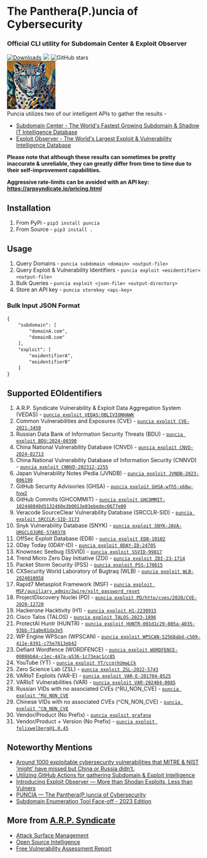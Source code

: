 #  The Panthera(P.)uncia of Cybersecurity 
### Official CLI utility for Subdomain Center & Exploit Observer

[![Downloads](https://pepy.tech/badge/puncia)](https://pepy.tech/project/puncia)
<img src="https://img.shields.io/badge/contributions-welcome-brightgreen.svg?style=flat">
<img alt="GitHub stars" src="https://img.shields.io/github/stars/ARPSyndicate/puncia"> 
<br>
<img src="https://raw.githubusercontent.com/ARPSyndicate/puncia/master/puncia.png" width=25%> 
<br>
Puncia utilizes two of our intelligent APIs to gather the results - <br>
- [Subdomain Center - The World's Fastest Growing Subdomain & Shadow IT Intelligence Database](https://subdomain.center)<br>
- [Exploit Observer - The World's Largest Exploit & Vulnerability Intelligence Database](https://exploit.observer)

**Please note that although these results can sometimes be pretty inaccurate & unreliable, they can greatly differ from time to time due to their self-improvement capabilities.**

**Aggressive rate-limits can be avoided with an API key: https://arpsyndicate.io/pricing.html**

## Installation
1. From PyPi - `pip3 install puncia`
2. From Source - `pip3 install .`<br>

## Usage
1. Query Domains - `puncia subdomain <domain> <output-file>`
2. Query Exploit & Vulnerability Identifiers - `puncia exploit <eoidentifier> <output-file>`
3. Bulk Queries - `puncia exploit <json-file> <output-directory>`<br>
4. Store an API key - `puncia storekey <api-key>`<br>

### Bulk Input JSON Format
```
{
    "subdomain": [
        "domainA.com",
        "domainB.com"
    ],
    "exploit": [
        "eoidentifierA",
        "eoidentifierB"
    ]
}
```

## Supported EOIdentifiers
1. A.R.P. Syndicate Vulnerability & Exploit Data Aggregation System (VEDAS) - [`puncia exploit VEDAS:OBLIVIONHAWK`](https://api.exploit.observer/?keyword=VEDAS:OBLIVIONHAWK) 
2. Common Vulnerabilities and Exposures (CVE) - [`puncia exploit CVE-2021-3450`](https://api.exploit.observer/?keyword=CVE-2021-3450) 
3. Russian Data Bank of Information Security Threats (BDU) - [`puncia exploit BDU:2024-00390`](https://api.exploit.observer/?keyword=BDU:2024-00390)
4. China National Vulnerability Database (CNVD) - [`puncia exploit CNVD-2024-02713`](https://api.exploit.observer/?keyword=CNVD-2024-02713)
5. China National Vulnerability Database of Information Security (CNNVD) - [`puncia exploit CNNVD-202312-2255`](https://api.exploit.observer/?keyword=CNNVD-202312-2255)
6. Japan Vulnerability Notes iPedia (JVNDB) - [`puncia exploit JVNDB-2023-006199`](https://api.exploit.observer/?keyword=JVNDB-2023-006199) 
7. GitHub Security Advisories (GHSA) - [`puncia exploit GHSA-wfh5-x68w-hvw2`](https://api.exploit.observer/?keyword=GHSA-wfh5-x68w-hvw2)
8. GitHub Commits (GHCOMMIT) - [`puncia exploit GHCOMMIT-102448040d5132460e3b0013e03ebedec0677e00`](https://api.exploit.observer/?keyword=GHCOMMIT-102448040d5132460e3b0013e03ebedec0677e00) 
9. Veracode SourceClear Vulnerability Database (SRCCLR-SID) - [`puncia exploit SRCCLR-SID-3173`](https://api.exploit.observer/?keyword=SRCCLR-SID-3173)
10. Snyk Vulnerability Database (SNYK) - [`puncia exploit SNYK-JAVA-ORGCLOJURE-5740378`](https://api.exploit.observer/?keyword=SNYK-JAVA-ORGCLOJURE-5740378)
11. OffSec Exploit Database (EDB) - [`puncia exploit EDB-10102`](https://api.exploit.observer/?keyword=EDB-10102)
12. 0Day Today (0DAY-ID) - [`puncia exploit 0DAY-ID-24705`](https://api.exploit.observer/?keyword=0DAY-ID-24705)
13. Knownsec Seebug (SSVID) - [`puncia exploit SSVID-99817`](https://api.exploit.observer/?keyword=SSVID-99817)
14. Trend Micro Zero Day Initiative (ZDI) - [`puncia exploit ZDI-23-1714`](https://api.exploit.observer/?keyword=ZDI-23-1714) 
15. Packet Storm Security (PSS) - [`puncia exploit PSS-170615`](https://api.exploit.observer/?keyword=PSS-170615) 
16. CXSecurity World Laboratory of Bugtraq (WLB) - [`puncia exploit WLB-2024010058`](https://api.exploit.observer/?keyword=WLB-2024010058)
17. Rapid7 Metasploit Framework (MSF) - [`puncia exploit MSF/auxiliary_admin/2wire/xslt_password_reset`](https://api.exploit.observer/?keyword=MSF/auxiliary_admin/2wire/xslt_password_reset)
18. ProjectDiscovery Nuclei (PD) - [`puncia exploit PD/http/cves/2020/CVE-2020-12720`](https://api.exploit.observer/?keyword=PD/http/cves/2020/CVE-2020-12720) 
19. Hackerone Hacktivity (H1) - [`puncia exploit H1-2230915`](https://api.exploit.observer/?keyword=H1-2230915)
20. Cisco Talos (TALOS) - [`puncia exploit TALOS-2023-1896`](https://api.exploit.observer/?keyword=TALOS-2023-1896)
21. ProtectAI Huntr (HUNTR) - [`puncia exploit HUNTR-001d1c29-805a-4035-93bb-71a0e81da3e5`](https://api.exploit.observer/?keyword=HUNTR-001d1c29-805a-4035-93bb-71a0e81da3e5)
22. WP Engine WPScan (WPSCAN) - [`puncia exploit WPSCAN-52568abd-c509-411e-8391-c75e7613eb42`](https://api.exploit.observer/?keyword=WPSCAN-52568abd-c509-411e-8391-c75e7613eb42)
23. Defiant Wordfence (WORDFENCE) - [`puncia exploit WORDFENCE-00086b84-c1ec-447a-a536-1c73eac1cc85`](https://api.exploit.observer/?keyword=WORDFENCE-00086b84-c1ec-447a-a536-1c73eac1cc85)
24. YouTube (YT) - [`puncia exploit YT/ccqjhUmwLCk`](https://api.exploit.observer/?keyword=YT/ccqjhUmwLCk)
25. Zero Science Lab (ZSL) - [`puncia exploit ZSL-2022-5743`](https://api.exploit.observer/?keyword=ZSL-2022-5743)
26. VARIoT Exploits (VAR-E) - [`puncia exploit VAR-E-201704-0525`](https://api.exploit.observer/?keyword=VAR-E-201704-0525)
27. VARIoT Vulnerabilities (VAR) - [`puncia exploit VAR-202404-0085`](https://api.exploit.observer/?keyword=VAR-202404-0085)
28. Russian VIDs with no associated CVEs (^RU_NON_CVE) - [`puncia exploit ^RU_NON_CVE`](http://api.exploit.observer/russia/noncve)<br>
29. Chinese VIDs with no associated CVEs (^CN_NON_CVE) - [`puncia exploit ^CN_NON_CVE`](http://api.exploit.observer/china/noncve)<br>
30. Vendor/Product (No Prefix) - [`puncia exploit grafana`](https://api.exploit.observer/?keyword=grafana)<br>
31. Vendor/Product + Version (No Prefix) - [`puncia exploit felixwelberg@1.0.45`](https://api.exploit.observer/?keyword=felixwelberg@1.0.45)<br>


## Noteworthy Mentions
- [Around 1000 exploitable cybersecurity vulnerabilities that MITRE & NIST ‘might’ have missed but China or Russia didn’t.](https://blog.arpsyndicate.io/over-a-1000-vulnerabilities-that-mitre-nist-might-have-missed-but-china-or-russia-did-not-871b2364a526)
- [Utilizing GitHub Actions for gathering Subdomain & Exploit Intelligence](https://blog.arpsyndicate.io/utilizing-github-actions-for-gathering-subdomain-exploit-intelligence-bbc79c19bb85)
- [Introducing Exploit Observer — More than Shodan Exploits, Less than Vulners](https://blog.arpsyndicate.io/introducing-exploit-observer-more-than-shodan-exploits-less-than-vulners-23eaea466e4a)
- [PUNCIA — The Panthera(P.)uncia of Cybersecurity](https://blog.arpsyndicate.io/puncia-the-panthera-p-uncia-of-cybersecurity-ft-puncia-subdomain-center-exploit-observer-9a9d8cca9576)
- [Subdomain Enumeration Tool Face-off - 2023 Edition](https://blog.blacklanternsecurity.com/p/subdomain-enumeration-tool-face-off-4e5)

## More from [A.R.P. Syndicate](https://www.arpsyndicate.io)
- [Attack Surface Management](https://asm.arpsyndicate.io)
- [Open Source Intelligence](https://asm.arpsyndicate.io/intelligence.html)
- [Free Vulnerability Assessment Report](https://asm.arpsyndicate.io/free-vulnerability-scanning.html)